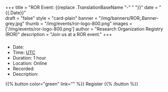 +++
title = "ROR Event: {{replace .TranslationBaseName "-" " "}}" 
date = "{{.Date}}"  
draft = "false" 
style = "card-plain" 
banner = "/img/banners/ROR_Banner-grey.jpg" 
thumb = "/img/events/ror-logo-800.png" 
images = ['/img/events/ror-logo-800.png']
author = "Research Organization Registry (ROR)" 
description = "Join us at a ROR event."
+++


### 
- Date: 
- Time: [ UTC](https://dateful.com)
- Duration: 1 hour
- Location: Online
- Recorded: 
- Description: 

{{% button color="green" link="" %}} Register {{% /button %}}